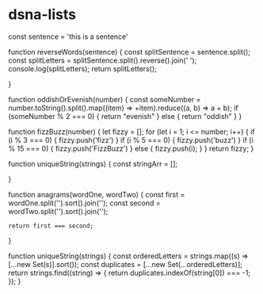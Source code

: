 # dsna-lists


const sentence = 'this is a sentence'

function reverseWords(sentence) {
    const splitSentence = sentence.split();
    const splitLetters = splitSentence.split().reverse().join(' ');
    console.log(splitLetters);
    return splitLetters();

}

function oddishOrEvenish(number) {
    const someNumber = number.toString().split().map((item) => +item).reduce((a, b) => a + b);
    if (someNumber % 2 === 0) {
        return "evenish"
    } else {
        return "oddish"
    }
}

function fizzBuzz(number) {
    let fizzy = [];
    for (let i = 1; i <= number; i++) {
        if (i % 3 === 0) {
            fizzy.push('fizz')
        } if (i % 5 === 0) {
            fizzy.push('buzz')
        } if (i % 15 === 0) {
            fizzy.push('FizzBuzz')
        } else {
            fizzy.push(i);
        }
    } 
    return fizzy;
}

function uniqueString(strings) {
    const stringArr = [];

}

function anagrams(wordOne, wordTwo) {
    const first = wordOne.split('').sort().join('');
    const second = wordTwo.split('').sort().join('');

    return first === second;
}

function uniqueString(strings) {
    const orderedLetters = strings.map((s) => [...new Set(s)].sort());
    const duplicates = [...new Set(...orderedLetters)];
    return strings.find((string) => {
      return duplicates.indexOf(string[0]) === -1;
    });
  }
  
